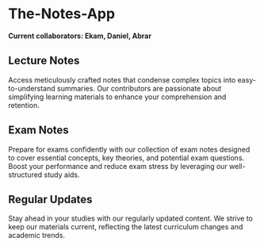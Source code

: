 # The-Notes-App

**Current collaborators: Ekam, Daniel, Abrar**

## Lecture Notes
Access meticulously crafted notes that condense complex topics into easy-to-understand summaries. Our contributors are passionate about simplifying learning materials to enhance your comprehension and retention.

## Exam Notes
Prepare for exams confidently with our collection of exam notes designed to cover essential concepts, key theories, and potential exam questions. Boost your performance and reduce exam stress by leveraging our well-structured study aids.

## Regular Updates
Stay ahead in your studies with our regularly updated content. We strive to keep our materials current, reflecting the latest curriculum changes and academic trends.
